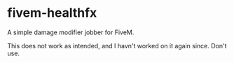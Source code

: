 # fivem-healthfx
A simple damage modifier jobber for FiveM.

This does not work as intended, and I havn't worked on it again since. Don't use.
